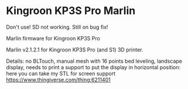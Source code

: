 # Kingroon KP3S Pro Marlin

Don't use! SD not working. Still on bug fix!

Marlin firmware for Kingroon KP3S Pro

Marlin v2.1.2.1 for Kingroon KP3S Pro (and S1) 3D printer.

Details:
no BLTouch, 
manual mesh with 16 points bed leveling,
landscape display, needs to print a support to put the display in horizontal position: here you can take my STL for screen support https://www.thingiverse.com/thing:6211401

